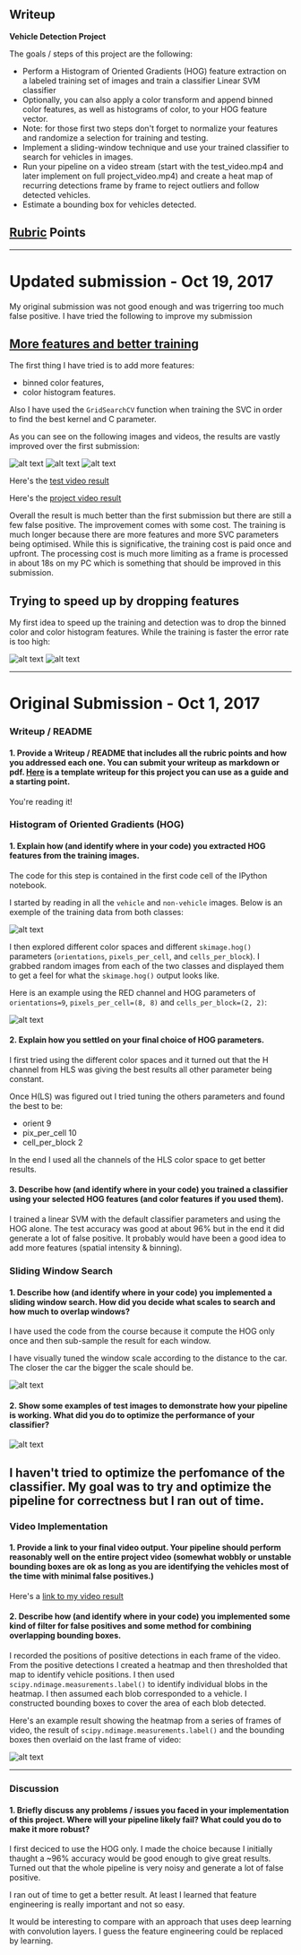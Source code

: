 ## Writeup

**Vehicle Detection Project**

The goals / steps of this project are the following:

* Perform a Histogram of Oriented Gradients (HOG) feature extraction on a labeled training set of images and train a classifier Linear SVM classifier
* Optionally, you can also apply a color transform and append binned color features, as well as histograms of color, to your HOG feature vector.
* Note: for those first two steps don't forget to normalize your features and randomize a selection for training and testing.
* Implement a sliding-window technique and use your trained classifier to search for vehicles in images.
* Run your pipeline on a video stream (start with the test_video.mp4 and later implement on full project_video.mp4) and create a heat map of recurring detections frame by frame to reject outliers and follow detected vehicles.
* Estimate a bounding box for vehicles detected.

[//]: # (Image References)
[image1]: examples/training_data.png
[image2]: examples/hog_ex.png
[image3]: examples/window_scale.png
[image4]: examples/sld_windows.png
[image5]: examples/heat_map.png
[image2-1]: examples/2-sld_windows.png
[image2-2]: examples/2-window_scale.png
[image2-3]: examples/2-heatmap.png
[image3-1]: examples/3-only_hog.png
[image3-2]: examples/3-only_hog2.png

## [Rubric](https://review.udacity.com/#!/rubrics/513/view) Points

-----

# Updated submission - Oct 19, 2017

My original submission was not good enough and was trigerring too much false positive.
I have tried the following to improve my submission

## [More features and better training](Vehicle+Detection-2.html)

The first thing I have tried is to add more features:
- binned color features,
- color histogram features.

Also I have used the `GridSearchCV` function when training the SVC in order to find the best kernel and C parameter.

As you can see on the following images and videos, the results are vastly improved over the first submission:

![alt text][image2-1]
![alt text][image2-2]
![alt text][image2-3]

Here's the [test video result](./output_images/2-test_video.mp4)

Here's the [project video result](./output_images/2-project_video.mp4)

Overall the result is much better than the first submission but there are still a few false positive.
The improvement comes with some cost. The training is much longer because there are more features and more SVC parameters being optimised. While this is significative, the training cost is paid once and upfront. The processing cost is much more limiting as a frame is processed in about 18s on my PC which is something that should be improved in this submission.

## Trying to speed up by dropping features

My first idea to speed up the training and detection was to drop the binned color and color histogram features. While the training is faster the error rate is too high:

![alt text][image3-1]
![alt text][image3-2]

-----

# Original Submission - Oct 1, 2017

### Writeup / README

#### 1. Provide a Writeup / README that includes all the rubric points and how you addressed each one.  You can submit your writeup as markdown or pdf.  [Here](https://github.com/udacity/CarND-Vehicle-Detection/blob/master/writeup_template.md) is a template writeup for this project you can use as a guide and a starting point.

You're reading it!

### Histogram of Oriented Gradients (HOG)

#### 1. Explain how (and identify where in your code) you extracted HOG features from the training images.

The code for this step is contained in the first code cell of the IPython notebook.

I started by reading in all the `vehicle` and `non-vehicle` images.
Below is an exemple of the training data from both classes:

![alt text][image1]

I then explored different color spaces and different `skimage.hog()` parameters (`orientations`, `pixels_per_cell`, and `cells_per_block`).  I grabbed random images from each of the two classes and displayed them to get a feel for what the `skimage.hog()` output looks like.

Here is an example using the RED channel and HOG parameters of `orientations=9`, `pixels_per_cell=(8, 8)` and `cells_per_block=(2, 2)`:

![alt text][image2]

#### 2. Explain how you settled on your final choice of HOG parameters.

I first tried using the different color spaces and it turned out that the H channel from HLS was giving the best results all other parameter being constant.

Once H(LS) was figured out I tried tuning the others parameters and found the best to be:
- orient 9
- pix_per_cell 10
- cell_per_block 2

In the end I used all the channels of the HLS color space to get better results.

#### 3. Describe how (and identify where in your code) you trained a classifier using your selected HOG features (and color features if you used them).

 I trained a linear SVM with the default classifier parameters and using the HOG alone.
 The test accuracy was good at about 96% but in the end it did generate a lot of false positive.
 It probably would have been a good idea to add more features (spatial intensity & binning).

### Sliding Window Search

#### 1. Describe how (and identify where in your code) you implemented a sliding window search.  How did you decide what scales to search and how much to overlap windows?

I have used the code from the course because it compute the HOG only once and then sub-sample the result for each window.

I have visually tuned the window scale according to the distance to the car. The closer the car the bigger the scale should be.

![alt text][image3]

#### 2. Show some examples of test images to demonstrate how your pipeline is working.  What did you do to optimize the performance of your classifier?

![alt text][image4]

I haven't tried to optimize the perfomance of the classifier.
My goal was to try and optimize the pipeline for correctness but I ran out of time.
---

### Video Implementation

#### 1. Provide a link to your final video output.  Your pipeline should perform reasonably well on the entire project video (somewhat wobbly or unstable bounding boxes are ok as long as you are identifying the vehicles most of the time with minimal false positives.)
Here's a [link to my video result](./output_images/project_video.mp4)

#### 2. Describe how (and identify where in your code) you implemented some kind of filter for false positives and some method for combining overlapping bounding boxes.

I recorded the positions of positive detections in each frame of the video.  From the positive detections I created a heatmap and then thresholded that map to identify vehicle positions.  I then used `scipy.ndimage.measurements.label()` to identify individual blobs in the heatmap.  I then assumed each blob corresponded to a vehicle.  I constructed bounding boxes to cover the area of each blob detected.

Here's an example result showing the heatmap from a series of frames of video, the result of `scipy.ndimage.measurements.label()` and the bounding boxes then overlaid on the last frame of video:

![alt text][image5]

---

### Discussion

#### 1. Briefly discuss any problems / issues you faced in your implementation of this project.  Where will your pipeline likely fail?  What could you do to make it more robust?

I first deciced to use the HOG only.
I made the choice because I initially thaught a ~96% accuracy would be good enough to give great results.
Turned out that the whole pipeline is very noisy and generate a lot of false positive.

I ran out of time to get a better result.
At least I learned that feature engineering is really important and not so easy.

It would be interesting to compare with an approach that uses deep learning with convolution layers. I guess the feature engineering could be replaced by learning.
